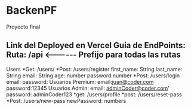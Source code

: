 # BackenPF
Proyecto final


Link del Deployed en Vercel
Guia de EndPoints: 
Ruta: /api <------ Prefijo para todas las rutas
--------------------------------------
  Users
*Get: /users/
*Post: /users/register 
  first_name: String
  last_name: String
  email: String
  age: number
  password:number
*Post: /users/login
  email:
  password:
    Usuarios Premium: 
    email:juan@coder.com
    password:12345
    Usuarios Admin:
    email: adminCoder@coder.com'
    password: adminCoder123
*get: /users/profile
*post: /users/reset-pass
*Post: /users/new-pass
    newPassword: numbers


  

